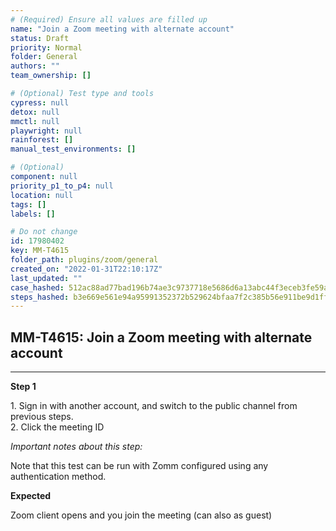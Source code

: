 ```yaml
---
# (Required) Ensure all values are filled up
name: "Join a Zoom meeting with alternate account"
status: Draft
priority: Normal
folder: General
authors: ""
team_ownership: []

# (Optional) Test type and tools
cypress: null
detox: null
mmctl: null
playwright: null
rainforest: []
manual_test_environments: []

# (Optional)
component: null
priority_p1_to_p4: null
location: null
tags: []
labels: []

# Do not change
id: 17980402
key: MM-T4615
folder_path: plugins/zoom/general
created_on: "2022-01-31T22:10:17Z"
last_updated: ""
case_hashed: 512ac88ad77bad196b74ae3c9737718e5686d6a13abc44f3eceb3fe59ac12e702eb2c2bf6bfb067eeaf53ff7205ac97e
steps_hashed: b3e669e561e94a95991352372b529624bfaa7f2c385b56e911be9d1ff0f108cbfa896277805c20c0056e4f4327cb6e93
---
```


## MM-T4615: Join a Zoom meeting with alternate account

---

**Step 1**

1\. Sign in with another account, and switch to the public channel from previous steps.\
2\. Click the meeting ID

_Important notes about this step:_

Note that this test can be run with Zomm configured using any authentication method.

**Expected**

Zoom client opens and you join the meeting (can also as guest)
